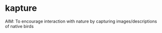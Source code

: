 # kapture
AIM: To encourage interaction with nature by capturing images/descriptions of native birds
